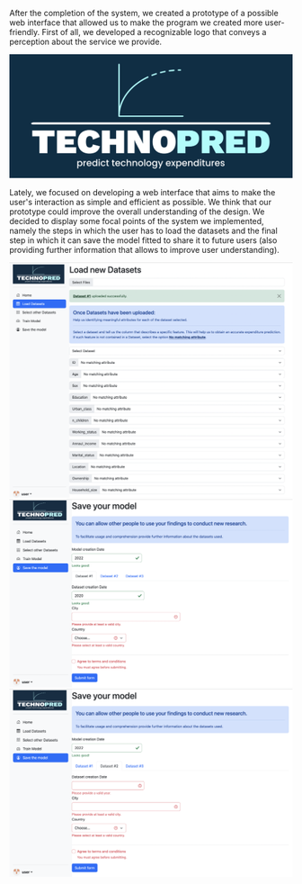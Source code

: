 After the completion of the system, we created a prototype of a possible web interface that allowed us to make the program we created more user-friendly. First of all, we developed a recognizable logo that conveys a perception about the service we provide.

![yo](./IMG/LOGO.png)

Lately,  we focused on developing a web interface that aims to make the user's interaction as simple and efficient as possible. We think that our prototype could improve the overall understanding of the design. We decided to display some focal points of the system we implemented, namely the steps in which the user has to load the datasets and the final step in which it can save the model fitted to share it to future users (also providing further information that allows to improve user understanding).

![yo](./IMG/Load_Datasets.png)
![yo](./IMG/Save_model_1.png)
![yo](./IMG/Save_model_2.png)
